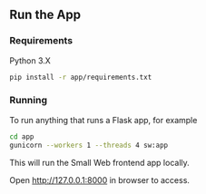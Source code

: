 ## Run the App

### Requirements

Python 3.X

```bash
pip install -r app/requirements.txt
```

### Running

To run anything that runs a Flask app, for example
```bash
cd app
gunicorn --workers 1 --threads 4 sw:app
```

This will run the Small Web frontend app locally.

Open http://127.0.0.1:8000 in browser to access.
